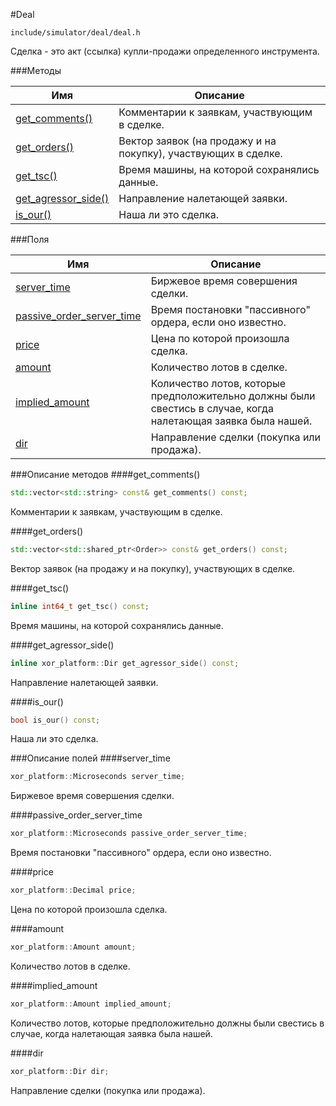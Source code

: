 #Deal

`include/simulator/deal/deal.h`


Сделка - это акт (ссылка) купли-продажи определенного инструмента.


###Методы


|Имя| Описание|
|------------------|--------------------|
|[get_comments()](#get_comments)|Комментарии к заявкам, участвующим в сделке.|
|[get_orders()](#get_orders)|Вектор заявок (на продажу и на покупку), участвующих в сделке.|
|[get_tsc()](#get_tsc)|Время машины, на которой сохранялись данные.|
|[get_agressor_side()](#get_agressor_side)|Направление налетающей заявки.|
|[is_our()](#is_our)|Наша ли это сделка.|

###Поля


|Имя| Описание|
|------------------|--------------------|
|[server_time](#server_time)|Биржевое время совершения сделки.|
|[passive_order_server_time](#passive_order_server_time)|Время постановки "пассивного" ордера, если оно известно.|
|[price](#price)|Цена по которой произошла сделка.|
|[amount](#amount)|Количество лотов в сделке.|
|[implied_amount](#implied_amount)|Количество лотов, которые предположительно должны были свестись в случае, когда налетающая заявка была нашей.|
|[dir](#dir)|Направление сделки (покупка или продажа).|

###Описание методов
<a id="get_comments"></a>
####get_comments()
```c++
std::vector<std::string> const& get_comments() const;
```
Комментарии к заявкам, участвующим в сделке.

<a id="get_orders"></a>
####get_orders()
```c++
std::vector<std::shared_ptr<Order>> const& get_orders() const;
```
Вектор заявок (на продажу и на покупку), участвующих в сделке.

<a id="get_tsc"></a>
####get_tsc()
```c++
inline int64_t get_tsc() const;
```
Время машины, на которой сохранялись данные.

<a id="get_agressor_side"></a>
####get_agressor_side()
```c++
inline xor_platform::Dir get_agressor_side() const;
```
Направление налетающей заявки.

<a id="is_our"></a>
####is_our()
```c++
bool is_our() const;
```
Наша ли это сделка.

###Описание полей
<a id="server_time"></a>
####server_time
```c++
xor_platform::Microseconds server_time;
```
Биржевое время совершения сделки.

<a id="passive_order_server_time"></a>
####passive_order_server_time
```c++
xor_platform::Microseconds passive_order_server_time;
```
Время постановки "пассивного" ордера, если оно известно.

<a id="price"></a>
####price
```c++
xor_platform::Decimal price;
```
Цена по которой произошла сделка.

<a id="amount"></a>
####amount
```c++
xor_platform::Amount amount;
```
Количество лотов в сделке.

<a id="implied_amount"></a>
####implied_amount
```c++
xor_platform::Amount implied_amount;
```
Количество лотов, которые предположительно должны были свестись в случае, когда налетающая заявка была нашей.

<a id="dir"></a>
####dir
```c++
xor_platform::Dir dir;
```
Направление сделки (покупка или продажа).


